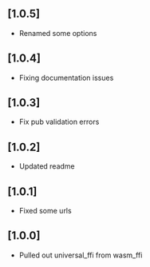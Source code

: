 ## [1.0.5]
* Renamed some options

## [1.0.4]
* Fixing documentation issues

## [1.0.3]
* Fix pub validation errors

## [1.0.2]
* Updated readme

## [1.0.1]
* Fixed some urls

## [1.0.0]
* Pulled out universal_ffi from wasm_ffi
